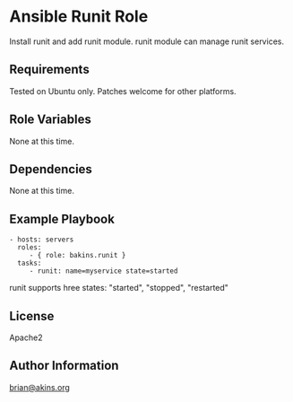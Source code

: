 Ansible Runit Role
========

Install runit and add runit module. runit module can manage runit services.

Requirements
------------

Tested on Ubuntu only. Patches welcome for other platforms.

Role Variables
--------------

None at this time.

Dependencies
------------

None at this time.

Example Playbook
-------------------------

    - hosts: servers
      roles:
         - { role: bakins.runit }
      tasks:
         - runit: name=myservice state=started

runit supports hree states: "started", "stopped", "restarted"


License
-------

Apache2

Author Information
------------------

brian@akins.org
